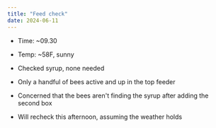 ```yaml
---
title: "Feed check"
date: 2024-06-11
---
```


- Time: ~09.30
- Temp: ~58F, sunny

- Checked syrup, none needed
- Only a handful of bees active and up in the top feeder
- Concerned that the bees aren't finding the syrup after adding the second box
- Will recheck this afternoon, assuming the weather holds
